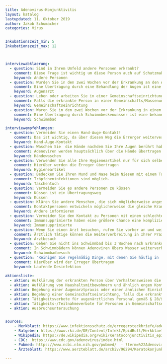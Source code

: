 ```yaml
---
title: Adenovirus-Konjunktivitis
layout: katalog
lastupdated: 11. Oktober 2019
author: Jakob Schumacher
categories: Virus 


Inkubationszeit_min: 5
Inkubationszeit_max: 12



interviewabklaerung:
  - question: Sind in Ihrem Umfeld andere Personen erkrankt?
    comment: Diese Frage ist wichtig um diese Person auch auf Schutzmaßnahmen hinzuweisen, etwas über die Übertragung der Erkrankung herauszufinden und gegebenenfalls eine Ausbruchsuntersuchung zu starten.
    keyword: Andere Personen
  - question: Wurden Sie in den zwei Wochen vor der Erkrankung an den Augen behandelt? Zum Beispiel durch eine Ärztin/Arzt aber auch Heilpraktiker, Apotheker, Pflegekraft.
    comment: Eine Übertragung durch eine Behandlung der Augen ist eine bekannte Übertragungsart. Die genaue Inkubationszeit beträgt 5-12 Tage. Ein Besuch vor weniger als 5 Tagen ist also unverdächtig als Ansteckungsquelle
    keyword: Augenarzt
  - question: Leben oder arbeiten Sie in einer Gemeinschaftseinrichtung
    comment: Falls die erkrankte Person in einer Gemeinschafts/Massenunterkunft lebt sollte erwogen werden diese zu begehen, falls das möglich ist. Übertragungen in einer Gemeinschafts/Massenunterkunft können zum Beispiel durch gemeinsam gebrauchte Handtücher entstehen.
    keyword: Gemeinschaftseinrichtung
  - question: Waren Sie in den zwei Wochen vor der Erkrankung in einem Schwimmbad?
    comment: Eine Übertragung durch Schwimmbeckenwasser ist eine bekannte Übertragungsart. Die genaue Inkubationszeit beträgt 5-12 Tage.
    keyword: Schwimmbad

interviewempfehlungen:
  - question: Vermeiden Sie einen Hand-Auge-Kontakt!
    comment: Das ist wichtig, da über diesen Weg die Errerger weiterverbreitet werden. Nach solch einem Kontakt wäre es am besten die Hände zu waschen oder zu desinfizieren.
    keyword: Hand-Auge-Kontakt
  - question: Waschen Sie  die Hände nachdem Sie Ihre Augen berührt haben oder verwenden Sie ein _viruzides_ Desinfektionsmittel!
    comment: Adenoviren werden hauptsächlich über die Hände übertragen. Händewaschen oder Händedesinfizieren hilft.
    keyword: Händewaschen
  - question: Verwenden Sie alle Ihre Hygieneartikel nur für sich selber! Das sind insbesondere Augenmittel, Augenpipetten, Handtücher, Waschlappen und andere Dinge, die mit der Augenregion in Kontakt kommt.
    comment: Hierüber werden die Erreger übertragen
    keyword: Hygieneartikel
  - question: Bedecken Sie Ihren Mund und Nase beim Niesen mit einem Taschentuch, das danach direkt entsorgt werden sollte.
    comment: Tröpfcheninfektionen sind möglich.
    keyword: Taschentuch
  - question: Vermeiden Sie es andere Personen zu küssen
    comment: Küssen ist ein Übertragungsweg
    keyword: Küssen
  - question: Klären Sie andere Menschen, die sich möglicherweise angesteckt haben können über die Erkrankung auf!
    comment: Kontaktpersonen entwickeln möglicherweise die gleiche Krankheit. Wenn Sie das Risiko kennen können sie sich besser verhalten und eine Weiterverbreitung möglicherweise verhindern.
    keyword: Andere informieren
  - question: Vermeiden Sie den Kontakt zu Personen mit einem schlechten Immunsystem!
    comment: Immunsupprimierte haben eine größere Chance eine komplizierten Verlauf der Erkrankung zu haben
    keyword: Immunsupprimierte
  - question: Wenn Sie einen Arzt besuchen, rufen Sie vorher an und weisen ihn darauf hin, dass Sie eine Adenoviren-Konjunktivitis haben!
    comment: Ärztlich Tätige können die Weiterverbreitung in Ihrer Praxis einschränken, wenn Ihnen die Erkrankung bewusst ist. Sie können spezielle Termine legen und spezielle Desinfektionsmaßnahmen einleiten.
    keyword: Arztbesuch
  - question: Gehen Sie nicht ins Schwimmbad bis 3 Wochen nach Erkrankungsbeginn!
    comment: In Schwimmbädern können Adenoviren übers Wasser weiterverbreitet werden.
    keyword: Schwimmbadbesuch
  - question: "Reinigen Sie regelmäßig Dinge, mit denen Sie häufig in      Kontakt kommen: Türklinken, Handgriffe, Telefone. Besser noch ist eine Desinfektion mit einem viruziden Desinfektionsmittel."
    comment: Hierüber wird der Erreger übertragen
    keyword: Laufende Desinfektion
        
aktionsliste:
  - aktion: Aufklärung der erkrankten Person über Verhaltensweisen die zur Verminderung der Übertragung führen können
  - aktion: Aufklärung von Haushaltsmitbewohnern und ähnlich engen Kontakten über die Erkrankung
  - aktion: Begehung einer Augenarztpraxis oder einer ähnlichen Einrichtung, falls die erkrankte Person sich dort angesteckt haben könnte.
  - aktion: Begehung einer Gemeinschaftseinrichtung, falls die erkrankte Person sich dort angesteckt haben könnte  
  - aktion: Tätigkeitsverbote für augenärztliches Personal gemäß § 28/§ 31 sollte wenn möglich durchgeführt werden.
  - aktion: Tätigkeits-/Teilnahmeverbote für Personen in Gemeinschaftseinrichtungen, anderes medzinisches Personal oder für Massenunterkünfte kann erwogen werden.  
  - aktion: Ausbruchsuntersuchung 


sources:
    - Merkblatt: https://www.infektionsschutz.de/erregersteckbriefe/adenoviren/
    - Ratgeber: https://www.rki.de/DE/Content/Infekt/EpidBull/Merkblaetter/Ratgeber_Adenovirus_Konjunktivitis.html
    - Wikipedia: https://de.wikipedia.org/wiki/Keratoconjunctivitis_epidemica
    - CDC:  https://www.cdc.gov/adenovirus/index.html
    - Pubmed: https://www.ncbi.nlm.nih.gov/pubmed/  - ?term=%22Adenovirus+Infections%2C+Human%22%5BMesh%5D
    - Ärzteblatt: https://www.aerzteblatt.de/archiv/96294/Keratokonjunktivitis-epidemica

---
```


